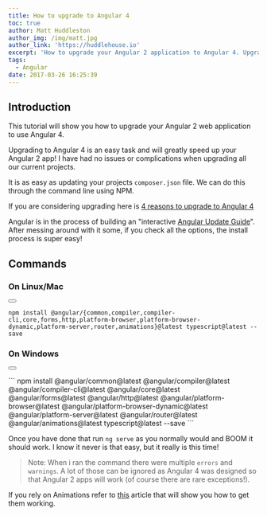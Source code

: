 ```yaml
---
title: How to upgrade to Angular 4
toc: true
author: Matt Huddleston
author_img: /img/matt.jpg
author_link: 'https://huddlehouse.io'
excerpt: 'How to upgrade your Angular 2 application to Angular 4. Upgrading to Angular 4 is an easy task and will greatly speed up your Angular 2 app!'
tags:
  - Angular
date: 2017-03-26 16:25:39
---
```

## Introduction
This tutorial will show you how to upgrade your Angular 2 web application to use Angular 4.

Upgrading to Angular 4 is an easy task and will greatly speed up your Angular 2 app! I have had no issues or complications when upgrading all our current projects.

It is as easy as updating your projects `composer.json` file. We can do this through the command line using NPM.

If you are considering upgrading here is [4 reasons to upgrade to Angular 4](https://progblog.io/4-Reasons-to-update-to-Angular-4-from-Angular-2)

Angular is in the process of building an "interactive [Angular Update Guide](https://angular-update-guide.firebaseapp.com/)". After messing around with it some, if you check all the options, the install process is super easy!

## Commands

### On Linux/Mac
<button class="right copy btn" data-clipboard-target="#cli"><i class="fa fa-clipboard"></i></button><div id='cli'>
```
npm install @angular/{common,compiler,compiler-cli,core,forms,http,platform-browser,platform-browser-dynamic,platform-server,router,animations}@latest typescript@latest --save
```
</div>

### On Windows
<button class="right copy btn" data-clipboard-target="#windows"><i class="fa fa-clipboard"></i></button>
<div id='windows'>
```
npm install @angular/common@latest @angular/compiler@latest @angular/compiler-cli@latest @angular/core@latest @angular/forms@latest @angular/http@latest @angular/platform-browser@latest @angular/platform-browser-dynamic@latest @angular/platform-server@latest @angular/router@latest @angular/animations@latest typescript@latest --save
```
</div>

Once you have done that run `ng serve` as you normally would and BOOM it should work. I know it never is that easy, but it really is this time!

> Note: When i ran the command there were multiple `errors` and `warnings`. A lot of those can be ignored as Angular 4 was designed so that Angular 2 apps will work (of course there are rare exceptions!).

If you rely on Animations refer to [this](http://angularjs.blogspot.com/2017/03/angular-400-now-available.html) article that will show you how to get them working.
